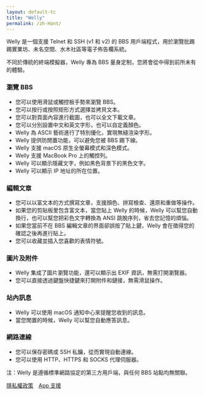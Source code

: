 ```yaml
---
layout: default-tc
title: "Welly"
permalink: /zh-Hant/
---
```


Welly 是一個支援 Telnet 和 SSH (v1 和 v2) 的 BBS 用戶端程式，用於瀏覽批踢踢實業坊、未名空間、水木社區等電子佈告欄系統。

不同於傳統的終端模擬器，Welly 專為 BBS 量身定制，您將會從中得到前所未有的體驗。

### 瀏覽 BBS

- 您可以使用滑鼠或觸控板手勢來瀏覽 BBS。
- 您可以按行或按照矩形方式選擇並拷貝文本。
- 您可以對頁面內容進行截圖，也可以全文下載文章。
- 您可以分別設置中文和英文字形，也可以自定義顏色。
- Welly 為 ASCII 藝術進行了特別優化，實現無縫渲染字形。
- Welly 提供防閒置功能，可以避免您被 BBS 踢下線。
- Welly 支援 macOS 原生全螢幕模式和深色模式。
- Welly 支援 MacBook Pro 上的觸控列。
- Welly 可以顯示隱藏文字，例如黑色背景下的黑色文字。
- Welly 可以顯示 IP 地址的所在位置。

### 編輯文章

- 您可以以富文本的方式撰寫文章，支援顏色、拼寫檢查、還原和重做等操作。
- 如果您的剪貼板里包含富文本，當您貼上 Welly 的時候，Welly 可以幫您自動換行，也可以幫您把彩色文字轉換為 ANSI 跳脫序列，省去您記憶的煩惱。
- 如果您當前不在 BBS 編輯文章的界面卻誤按了貼上鍵，Welly 會在徵得您的確認之後再進行貼上。
- 您可以收藏並插入您喜歡的表情符號。

### 圖片及附件

- Welly 集成了圖片瀏覽功能，還可以顯示出 EXIF 資訊，無需打開瀏覽器。
- 您可以直接透過鍵盤快捷鍵來打開附件和鏈接，無需滑鼠操作。

### 站內訊息

- Welly 可以使用 macOS 通知中心來提醒您收到的訊息。
- 當您閒置的時候，Welly 可以幫您自動應答訊息。

### 網路連線

- 您可以保存密碼或 SSH 私鑰，從而實現自動連線。
- 您可以使用 HTTP、HTTPS 和 SOCKS 代理伺服器。

注：Welly 是遵循標準網路協定的第三方用戶端，與任何 BBS 站點均無關聯。

[隱私權政策](https://wellybbs.com/privacy)&emsp;[App 支援](https://wellybbs.com/support)
